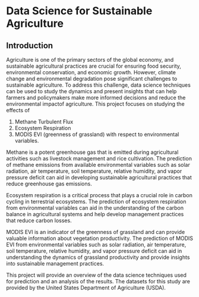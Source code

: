 # Data Science for Sustainable Agriculture

## Introduction

Agriculture  is  one  of  the  primary  sectors  of  the  global  economy,  and  sustainable  agricultural practices  are  crucial  for  ensuring  food  security,  environmental  conservation,  and  economic growth. However, climate change and environmental degradation pose significant challenges to sustainable agriculture. To address this challenge, data science techniques can be used to study the dynamics and present insights that can help farmers and policymakers make more informed decisions and reduce the environmental impactof agriculture. This project focuses on studying the effects of 
1) Methane Turbulent Flux
2) Ecosystem Respiration
3) MODIS EVI (greenness of grassland) with respect to environmental variables.

Methane is a potent greenhouse gas that is emitted during agricultural activities such as livestock management   and   rice   cultivation.   The   prediction   of   methane   emissions  from   available environmental  variables  such  as  solar  radiation,  air  temperature,  soil  temperature,  relative humidity, and vapor pressure deficit can aid in developing sustainable agricultural practices that reduce greenhouse gas emissions.

Ecosystem respiration is a critical process that plays a crucial role in carbon cycling in terrestrial ecosystems. The prediction of ecosystem respiration from environmental variables can aid in the understanding  of  the  carbon  balance  in  agricultural  systems  and  help  develop  management practices that reduce carbon losses.

MODIS  EVI  is  an  indicator  of  the  greenness  of  grassland  and  can  provide  valuable  information about vegetation productivity. The prediction of MODIS EVI from environmental variables such as solar radiation, air temperature, soil temperature, relative humidity, and vapor pressure deficit can  aid  in  understanding  the  dynamics  of  grassland  productivity  and  provide  insights  into sustainable management practices.

This project will provide an overview of the data science techniques used for prediction and an analysis of the results. The datasets for this study are provided by the United States Department of Agriculture (USDA).
